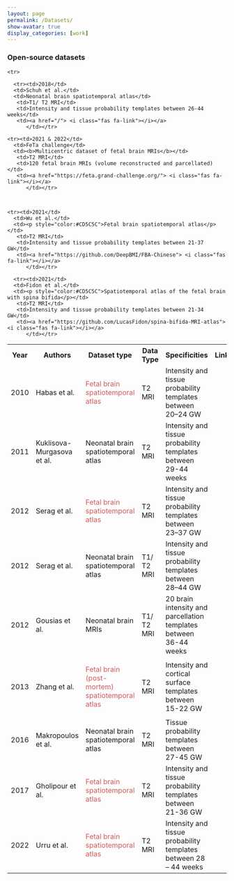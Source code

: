 ```yaml
---
layout: page
permalink: /Datasets/
show-avatar: true
display_categories: [work]
---
```


### Open-source datasets

<table>
   
<tr> <th>Year</th>
 <th>Authors</th>
<th>Dataset type </th>
 <th>Data Type </th>
  <th><img width=100/>Specificities<img width=100/>  </th>
  <th> Link</th>
   </tr>
  
  
    <tr>
<td>2010</td>
      <td>Habas et al.</td>
      <td> <p style="color:#CD5C5C">Fetal brain spatiotemporal atlas</p></td>
       <td>T2 MRI</td>
       <td>Intensity and tissue probability templates between 20–24 GW</td>
       <td><a href="http://depts.washington.edu/bicg/research/fba.php"> <i class="fas fa-link"></i></a>
        </td>
      </tr>
  
  <tr>
<td>2011</td>
      <td>Kuklisova-Murgasova et al.</td>
      <td>Neonatal brain spatiotemporal atlas</td>
       <td>T2 MRI</td>
       <td>Intensity and tissue probability templates between 29-44 weeks</td>
       <td><a href="https://brain-development.org/brain-atlases/neonatal-brain-atlases/neonatal-brain-atlas-murgasova/"> <i class="fas fa-link"></i></a></td>
      </tr>
   
   <tr><td>2012</td>
      <td>Serag et al.</td>
      <td><p style="color:#CD5C5C">Fetal brain spatiotemporal atlas</p></td>
       <td>T2 MRI</td>
       <td>Intensity and tissue probability templates between 23–37 GW</td>
       <td><a href="https://brain-development.org/brain-atlases/fetal-brain-atlases/fetal-brain-atlas-serag/"> <i class="fas fa-link"></i></a></td></tr>
  
   
  <tr><td>2012</td>
      <td>Serag et al.</td>
      <td>Neonatal brain spatiotemporal atlas</td>
       <td>T1/ T2 MRI</td>
       <td>Intensity and tissue probability templates between 28–44 GW</td>
       <td><a href="https://brain-development.org/brain-atlases/neonatal-brain-atlases/neonatal-brain-atlas-serag/"> <i class="fas fa-link"></i></a></td></tr>
   
   
  <tr><td>2012</td>
      <td>Gousias et al.</td>
      <td>Neonatal brain MRIs</td>
       <td>T1/ T2 MRI</td>
       <td>20 brain intensity and parcellation templates between 36-44 weeks</td>
       <td><a href="http://brain-development.org/brain-atlases/neonatal-brain-atlases/neonatal-brain-atlas-gousias/"> <i class="fas fa-link"></i></a></td></tr>
   
   <tr><td>2013</td>
      <td>Zhang et al.</td>
      <td><p style="color:#CD5C5C">Fetal brain (post-mortem) spatiotemporal atlas</p></td>
       <td>T2 MRI</td>
       <td>Intensity and cortical surface templates between 15-22 GW</td>
       <td><a href="http://www.loni.ucla.edu/Atlases/Atlas_Detail.jsp?atlas_id=22"> <i class="fas fa-link"></i></a>
          </td></tr>
   
   <tr><td>2016</td>
      <td>Makropoulos et al.</td>
      <td>Neonatal brain spatiotemporal atlas</td>
       <td>T2 MRI</td>
       <td>Tissue probability templates between 27-45 GW</td>
       <td><a href="https://brain-development.org/brain-atlases/neonatal-brain-atlases/neonatal-brain-atlas-makropoulos/"> <i class="fas fa-link"></i></a></td></tr>
   
   <tr><td>2017</td>
      <td>Gholipour et al.</td>
      <td><p style="color:#CD5C5C">Fetal brain spatiotemporal atlas</p></td>
       <td>T2 MRI</td>
       <td>Intensity and tissue probability templates between 21-36 GW</td>
       <td><a href="http://crl.med.harvard.edu/research/fetal_brain_atlas/"> <i class="fas fa-link"></i></a>
          </td></tr>
   
      <tr><td>2018</td>
      <td>Schuh et al.</td>
      <td>Neonatal brain spatiotemporal atlas</td>
       <td>T1/ T2 MRI</td>
       <td>Intensity and tissue probability templates between 26-44 weeks</td>
       <td><a href="/"> <i class="fas fa-link"></i></a>
          </td></tr>
   
    <tr><td>2021 & 2022</td>
      <td>FeTa challenge</td>
      <td><b>Multicentric dataset of fetal brain MRIs</b></td>
       <td>T2 MRI</td>
       <td>120 fetal brain MRIs (volume reconstructed and parcellated)</td>
       <td><a href="https://feta.grand-challenge.org/"> <i class="fas fa-link"></i></a>
          </td></tr>
   
   
   
    <tr><td>2021</td>
      <td>Wu et al.</td>
      <td><p style="color:#CD5C5C">Fetal brain spatiotemporal atlas</p></td>
       <td>T2 MRI</td>
       <td>Intensity and tissue probability templates between 21-37 GW</td>
       <td><a href="https://github.com/DeepBMI/FBA-Chinese"> <i class="fas fa-link"></i></a>
          </td></tr>
   
      <tr><td>2021</td>
      <td>Fidon et al.</td>
      <td><p style="color:#CD5C5C">Spatiotemporal atlas of the fetal brain with spina bifida</p></td>
       <td>T2 MRI</td>
       <td>Intensity and tissue probability templates between 21-34 GW</td>
       <td><a href="https://github.com/LucasFidon/spina-bifida-MRI-atlas"> <i class="fas fa-link"></i></a>
          </td></tr>
   
   <tr><td>2022</td>
      <td>Urru et al.</td>
      <td><p style="color:#CD5C5C">Fetal brain spatiotemporal atlas</p></td>
       <td>T2 MRI</td>
       <td>Intensity and tissue probability  templates between 28 – 44 weeks</td>
       <td><a href="https://github.com/urrand/perinatal-pipeline"> <i class="fas fa-link"></i></a>
          </td></tr>
  
</table>
